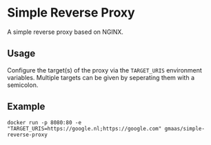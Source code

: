 # Simple Reverse Proxy

A simple reverse proxy based on NGINX.

## Usage

Configure the target(s) of the proxy via the `TARGET_URIS` environment variables.
Multiple targets can be given by seperating them with a semicolon.

## Example

```
docker run -p 8080:80 -e "TARGET_URIS=https://google.nl;https://google.com" gmaas/simple-reverse-proxy
```
